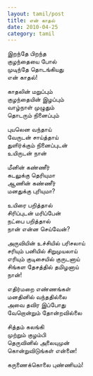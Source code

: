 ```yaml
---
layout: tamil/post
title: என் காதல்
date: 2010-04-25
category: tamil
---
```


இறந்தே பிறந்த <br/>
குழந்தையை போல் <br/>
முடிந்தே தொடங்கியது <br/>
என் காதல்!

காதலின் மறுப்பும் <br/>
குழந்தையின் இழப்பும் <br/>
வாழ்நாள் முழுதும் <br/>
தொடரும் நினைப்பும்

புயலென வந்தாய் <br/>
வேருடன் சாய்த்தாய் <br/>
துளிர்க்கும் நினைப்புடன் <br/>
உயிருடன் நான்

மீனின் கண்ணீர் <br/>
கடலுக்கு தெரியுமா <br/>
ஆணின் கண்ணீர் <br/>
மனதுக்கு புரியுமா?

உயிரை பறித்தால் <br/>
சிரிப்புடன் மரிப்பேன் <br/>
நட்பை பறித்தால் <br/>
நான் என்ன செய்வேன்?

அருவியின் உச்சியில் பரிசலாய் <br/>
சரியும் பனியில் சிறுமுயலாய் <br/>
எரியும் குடிசையில் குருடனாய் <br/>
சிங்கள தேசத்தில் தமிழனாய் <br/>
நான்!

எதிர்மறை எண்ணங்கள் <br/>
மனதினில் வந்ததில்லை <br/>
அவை தவிர இப்போது <br/>
வேறொன்றும் தோன்றவில்லை

சித்தம் கலங்கி <br/>
முற்றும் குழம்பி <br/>
தெருவினில் அலையுமுன் <br/>
கொன்றுவிடுங்கள் என்னை!

கருணைக்கொலை புண்ணியம்!
